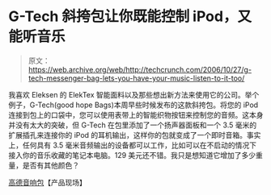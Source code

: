 # G-Tech 斜挎包让你既能控制 iPod，又能听音乐

> 原文：<https://web.archive.org/web/http://techcrunch.com/2006/10/27/g-tech-messenger-bag-lets-you-have-your-music-listen-to-it-too/>

我喜欢 Eleksen 的 ElekTex 智能面料以及那些想出新方法来使用它的公司。举个例子，G-Tech(good hope Bags)本周早些时候发布的这款斜挎包。将您的 iPod 连接到包上的口袋中，您可以使用表带上的智能织物按钮来控制您的音频。这本身并没有太大的突破，但 G-Tech 在包里添加了一个扬声器面板和一个 3.5 毫米的扩展插孔来连接你的 iPod 的耳机输出，这样你的包就变成了一个即时音箱。事实上，任何具有 3.5 毫米音频输出的设备都可以工作，比如可以在不启动的情况下接入你的音乐收藏的笔记本电脑。129 美元还不错。我只是想知道它增加了多少重量，是否有其他颜色？

[高德音响包](https://web.archive.org/web/20150807003959/http://www.g-techworld.com/mainProducts.php)【产品现场】